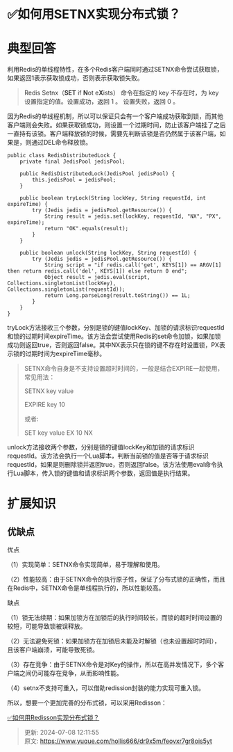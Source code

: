 # ✅如何用SETNX实现分布式锁？

# 典型回答


利用Redis的单线程特性，在多个Redis客户端同时通过SETNX命令尝试获取锁，如果返回1表示获取锁成功，否则表示获取锁失败。



> <font style="color:rgb(51, 51, 51);">Redis Setnx（</font>**<font style="color:rgb(51, 51, 51);">SET</font>**<font style="color:rgb(51, 51, 51);"> if </font>**<font style="color:rgb(51, 51, 51);">N</font>**<font style="color:rgb(51, 51, 51);">ot e</font>**<font style="color:rgb(51, 51, 51);">X</font>**<font style="color:rgb(51, 51, 51);">ists） 命令在指定的 key 不存在时，为 key 设置指定的值。设置成功，返回 1 。 设置失败，返回 0 。</font>
>



因为Redis的单线程机制，所以可以保证只会有一个客户端成功获取到锁，而其他客户端则会失败。如果获取锁成功，则设置一个过期时间，防止该客户端挂了之后一直持有该锁。客户端释放锁的时候，需要先判断该锁是否仍然属于该客户端，如果是，则通过DEL命令释放锁。



```plain
public class RedisDistributedLock {
    private final JedisPool jedisPool;

    public RedisDistributedLock(JedisPool jedisPool) {
        this.jedisPool = jedisPool;
    }

    public boolean tryLock(String lockKey, String requestId, int expireTime) {
        try (Jedis jedis = jedisPool.getResource()) {
            String result = jedis.set(lockKey, requestId, "NX", "PX", expireTime);
            return "OK".equals(result);
        }
    }

    public boolean unlock(String lockKey, String requestId) {
        try (Jedis jedis = jedisPool.getResource()) {
            String script = "if redis.call('get', KEYS[1]) == ARGV[1] then return redis.call('del', KEYS[1]) else return 0 end";
            Object result = jedis.eval(script, Collections.singletonList(lockKey), Collections.singletonList(requestId));
            return Long.parseLong(result.toString()) == 1L;
        }
    }
}

```



tryLock方法接收三个参数，分别是锁的键值lockKey、加锁的请求标识requestId和锁的过期时间expireTime。该方法会尝试使用Redis的set命令加锁，如果加锁成功则返回true，否则返回false。其中NX表示只在锁的键不存在时设置锁，PX表示锁的过期时间为expireTime毫秒。



> SETNX命令自身是不支持设置超时时间的，一般是结合EXPIRE一起使用，常见用法：
>
> 
>
> SETNX key value
>
> EXPIRE key 10
>
> 
>
> 或者:
>
> 
>
> SET key value EX 10 NX
>



unlock方法接收两个参数，分别是锁的键值lockKey和加锁的请求标识requestId。该方法会执行一个Lua脚本，判断当前锁的值是否等于请求标识requestId，如果是则删除锁并返回true，否则返回false。该方法使用eval命令执行Lua脚本，传入锁的键值和请求标识两个参数，返回值是执行结果。



# 扩展知识
## 优缺点


优点

（1）实现简单：SETNX命令实现简单，易于理解和使用。

（2）性能较高：由于SETNX命令的执行原子性，保证了分布式锁的正确性，而且在Redis中，SETNX命令是单线程执行的，所以性能较高。



缺点

（1）锁无法续期：如果加锁方在加锁后的执行时间较长，而锁的超时时间设置的较短，可能导致锁被误释放。

（2）无法避免死锁：如果加锁方在加锁后未能及时解锁（也未设置超时时间），且该客户端崩溃，可能导致死锁。

（3）存在竞争：由于SETNX命令是对Key的操作，所以在高并发情况下，多个客户端之间仍可能存在竞争，从而影响性能。

（4）setnx不支持可重入，可以借助redission封装的能力实现可重入锁。



所以，想要一个更加完善的分布式锁，可以采用Redisson：



[✅如何用Redisson实现分布式锁？](https://www.yuque.com/hollis666/dr9x5m/gdsvngueclva39ve)



> 更新: 2024-07-08 12:11:55  
> 原文: <https://www.yuque.com/hollis666/dr9x5m/feovxr7gr8ois5yt>